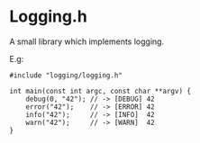 # Logging.h

A small library which implements logging.

E.g:
```
#include "logging/logging.h"

int main(const int argc, const char **argv) {
	debug(0, "42"); // -> [DEBUG] 42
	error("42");    // -> [ERROR] 42
	info("42");     // -> [INFO]  42
	warn("42");     // -> [WARN]  42
}
```
